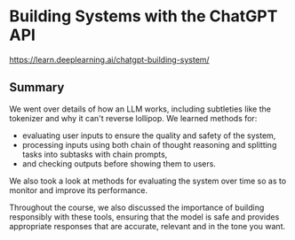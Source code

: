 # Building Systems with the ChatGPT API

https://learn.deeplearning.ai/chatgpt-building-system/

## Summary
We went over details of how an LLM works, including subtleties like the tokenizer and why it can't reverse lollipop. 
We learned methods for:
- evaluating user inputs to ensure the quality and safety of the system, 
- processing inputs using both chain of thought reasoning and splitting tasks into subtasks with chain prompts,
- and checking outputs before showing them to users. 

We also took a look at methods for evaluating the system over time so as to monitor and improve its performance. 
 
Throughout the course, we also discussed the importance of building responsibly with these tools, ensuring that the model is safe and provides appropriate responses that are accurate, relevant and in the tone you want. 
